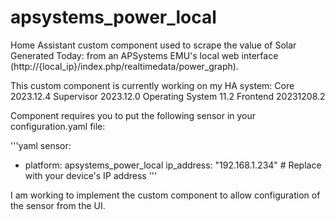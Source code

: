 # apsystems_power_local
Home Assistant custom component used to scrape the value of Solar Generated Today: from an APSystems EMU's local web interface (http://{local_ip}/index.php/realtimedata/power_graph).

This custom component is currently working on my HA system:
Core 2023.12.4
Supervisor 2023.12.0
Operating System 11.2
Frontend 20231208.2

Component requires you to put the following sensor in your configuration.yaml file:

'''yaml
sensor:
  - platform: apsystems_power_local
    ip_address: "192.168.1.234"  # Replace with your device's IP address
'''

I am working to implement the custom component to allow configuration of the sensor from the UI.
